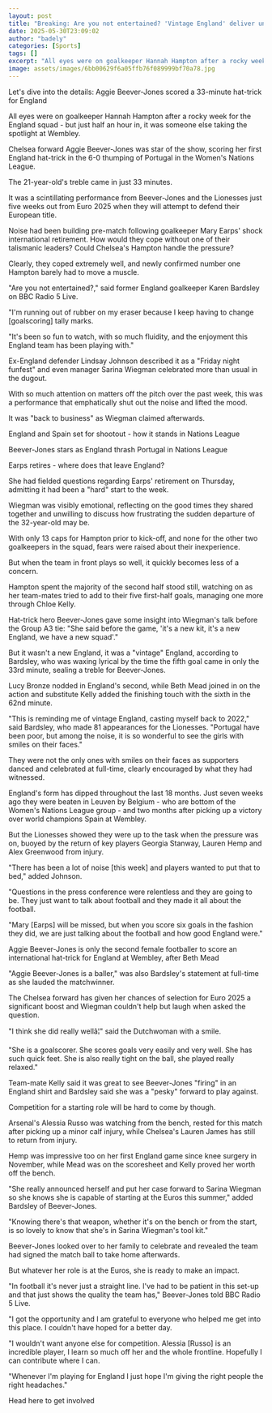 ```yaml
---
layout: post
title: "Breaking: Are you not entertained? 'Vintage England' deliver under pressure"
date: 2025-05-30T23:09:02
author: "badely"
categories: [Sports]
tags: []
excerpt: "All eyes were on goalkeeper Hannah Hampton after a rocky week for the England squad - but just half an hour in, it was someone else taking the spotlig"
image: assets/images/6bb00629f6a05ffb76f089999bf70a78.jpg
---
```


Let's dive into the details: Aggie Beever-Jones scored a 33-minute hat-trick for England 

All eyes were on goalkeeper Hannah Hampton after a rocky week for the England squad - but just half an hour in, it was someone else taking the spotlight at Wembley.

Chelsea forward Aggie Beever-Jones was star of the show, scoring her first England hat-trick in the 6-0 thumping of Portugal in the Women's Nations League.

The 21-year-old's treble came in just 33 minutes.

It was a scintillating performance from Beever-Jones and the Lionesses just five weeks out from Euro 2025 when they will attempt to defend their European title.

Noise had been building pre-match following goalkeeper Mary Earps' shock international retirement. How would they cope without one of their talismanic leaders? Could Chelsea's Hampton handle the pressure?

Clearly, they coped extremely well, and newly confirmed number one Hampton barely had to move a muscle. 

"Are you not entertained?," said former England goalkeeper Karen Bardsley on BBC Radio 5 Live.

"I'm running out of rubber on my eraser because I keep having to change [goalscoring] tally marks.

"It's been so fun to watch, with so much fluidity, and the enjoyment this England team has been playing with."

Ex-England defender Lindsay Johnson described it as a "Friday night funfest" and even manager Sarina Wiegman celebrated more than usual in the dugout.

With so much attention on matters off the pitch over the past week, this was a performance that emphatically shut out the noise and lifted the mood.

It was "back to business" as Wiegman claimed afterwards.

England and Spain set for shootout - how it stands in Nations League

Beever-Jones stars as England thrash Portugal in Nations League

Earps retires - where does that leave England?

She had fielded questions regarding Earps' retirement on Thursday, admitting it had been a "hard" start to the week.

Wiegman was visibly emotional, reflecting on the good times they shared together and unwilling to discuss how frustrating the sudden departure of the 32-year-old may be.

With only 13 caps for Hampton prior to kick-off, and none for the other two goalkeepers in the squad, fears were raised about their inexperience.

But when the team in front plays so well, it quickly becomes less of a concern. 

Hampton spent the majority of the second half stood still, watching on as her team-mates tried to add to their five first-half goals, managing one more through Chloe Kelly.

Hat-trick hero Beever-Jones gave some insight into Wiegman's talk before the Group A3 tie: "She said before the game, 'it's a new kit, it's a new England, we have a new squad'."

But it wasn't a new England, it was a "vintage" England, according to Bardsley, who was waxing lyrical by the time the fifth goal came in only the 33rd minute, sealing a treble for Beever-Jones.

Lucy Bronze nodded in England's second, while Beth Mead joined in on the action and substitute Kelly added the finishing touch with the sixth in the 62nd minute.

"This is reminding me of vintage England, casting myself back to 2022," said Bardsley, who made 81 appearances for the Lionesses. "Portugal have been poor, but among the noise, it is so wonderful to see the girls with smiles on their faces."

They were not the only ones with smiles on their faces as supporters danced and celebrated at full-time, clearly encouraged by what they had witnessed.

England's form has dipped throughout the last 18 months. Just seven weeks ago they were beaten in Leuven by Belgium - who are bottom of the Women's Nations League group - and two months after picking up a victory over world champions Spain at Wembley.

But the Lionesses showed they were up to the task when the pressure was on, buoyed by the return of key players Georgia Stanway, Lauren Hemp and Alex Greenwood from injury.

"There has been a lot of noise [this week] and players wanted to put that to bed," added Johnson.

"Questions in the press conference were relentless and they are going to be. They just want to talk about football and they made it all about the football.

"Mary [Earps] will be missed, but when you score six goals in the fashion they did, we are just talking about the football and how good England were."

Aggie Beever-Jones is only the second female footballer to score an international hat-trick for England at Wembley, after Beth Mead

"Aggie Beever-Jones is a baller," was also Bardsley's statement at full-time as she lauded the matchwinner.

The Chelsea forward has given her chances of selection for Euro 2025 a significant boost and Wiegman couldn't help but laugh when asked the question.

"I think she did really wellâ¦" said the Dutchwoman with a smile.

"She is a goalscorer. She scores goals very easily and very well. She has such quick feet. She is also really tight on the ball, she played really relaxed."

Team-mate Kelly said it was great to see Beever-Jones "firing" in an England shirt and Bardsley said she was a "pesky" forward to play against.

Competition for a starting role will be hard to come by though. 

Arsenal's Alessia Russo was watching from the bench, rested for this match after picking up a minor calf injury, while Chelsea's Lauren James has still to return from injury.

Hemp was impressive too on her first England game since knee surgery in November, while Mead was on the scoresheet and Kelly proved her worth off the bench.

"She really announced herself and put her case forward to Sarina Wiegman so she knows she is capable of starting at the Euros this summer," added Bardsley of Beever-Jones.

"Knowing there's that weapon, whether it's on the bench or from the start, is so lovely to know that she's in Sarina Wiegman's tool kit."

Beever-Jones looked over to her family to celebrate and revealed the team had signed the match ball to take home afterwards.

But whatever her role is at the Euros, she is ready to make an impact.

"In football it's never just a straight line. I've had to be patient in this set-up and that just shows the quality the team has," Beever-Jones told BBC Radio 5 Live.

"I got the opportunity and I am grateful to everyone who helped me get into this place. I couldn't have hoped for a better day.

"I wouldn't want anyone else for competition. Alessia [Russo] is an incredible player, I learn so much off her and the whole frontline. Hopefully I can contribute where I can.

"Whenever I'm playing for England I just hope I'm giving the right people the right headaches."

Head here to get involved

